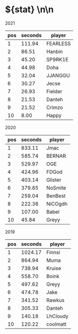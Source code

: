 # ${stat} \n\n

2021

 | pos  | seconds | player   |
|------|---------|----------|
|    1 |  111.94 | FEARLESS |
|    2 |   86.51 | Hanbin   |
|    3 |   45.20 | SP9RK1E  |
|    4 |   44.98 | Doha     |
|    5 |   32.04 | JJANGGU  |
|    6 |   30.27 | Jecse    |
|    7 |   26.93 | Fielder  |
|    8 |   21.53 | Danteh   |
|    9 |   21.52 | Crimzo   |
|   10 |    8.00 | Happy    |

2020

 | pos  | seconds | player  |
|------|---------|---------|
|    1 |  833.11 | Jmac    |
|    2 |  585.74 | BERNAR  |
|    3 |  529.97 | OGE     |
|    4 |  424.96 | FDGod   |
|    5 |  403.14 | Glister |
|    6 |  379.85 | NoSmite |
|    7 |  259.04 | BenBest |
|    8 |  222.38 | NiCOgdh |
|    9 |  107.00 | Babel   |
|   10 |   45.84 | Greyy   |

2019

 | pos  | seconds | player   |
|------|---------|----------|
|    1 | 1024.17 | Finnsi   |
|    2 |  864.94 | Muma     |
|    3 |  738.94 | Kruise   |
|    4 |  558.70 | Boink    |
|    5 |  497.62 | Greyy    |
|    6 |  474.78 | Jake     |
|    7 |  341.52 | Rawkus   |
|    8 |  305.33 | Danteh   |
|    9 |  140.18 | LhCloudy |
|   10 |  120.22 | coolmatt |

